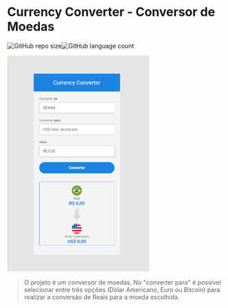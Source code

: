 # Currency Converter - Conversor de Moedas

![GitHub repo size](https://img.shields.io/github/repo-size/iuricode/README-template?style=for-the-badge)![GitHub language count](https://img.shields.io/github/languages/count/iuricode/README-template?style=for-the-badge)


<img src="currency_converter_print.PNG" alt="imagem da interface do conversor de moedas" height="500px">

> O projeto é um conversor de moedas. No "converter para" é possível selecionar entre três opções (Dólar Americano, Euro ou Bitcoin) para realizar a conversão de Reais para a moeda escolhida. 



